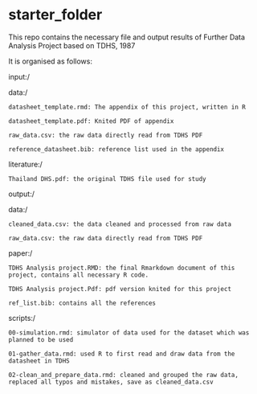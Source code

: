 # starter_folder

This repo contains the necessary file and output results of Further Data Analysis Project based on TDHS, 1987

It is organised as follows:

input:/

  data:/
  
    datasheet_template.rmd: The appendix of this project, written in R
    
    datasheet_template.pdf: Knited PDF of appendix
    
    raw_data.csv: the raw data directly read from TDHS PDF
    
    reference_datasheet.bib: reference list used in the appendix
    
  literature:/
  
    Thailand DHS.pdf: the original TDHS file used for study
    
output:/

  data:/
  
    cleaned_data.csv: the data cleaned and processed from raw data
    
    raw_data.csv: the raw data directly read from TDHS PDF
    
  paper:/
  
    TDHS Analysis project.RMD: the final Rmarkdown document of this project, contains all necessary R code.
    
    TDHS Analysis project.Pdf: pdf version knited for this project
    
    ref_list.bib: contains all the references
    
scripts:/

    00-simulation.rmd: simulator of data used for the dataset which was planned to be used
  
    01-gather_data.rmd: used R to first read and draw data from the datasheet in TDHS
  
    02-clean_and_prepare_data.rmd: cleaned and grouped the raw data, replaced all typos and mistakes, save as cleaned_data.csv
 
